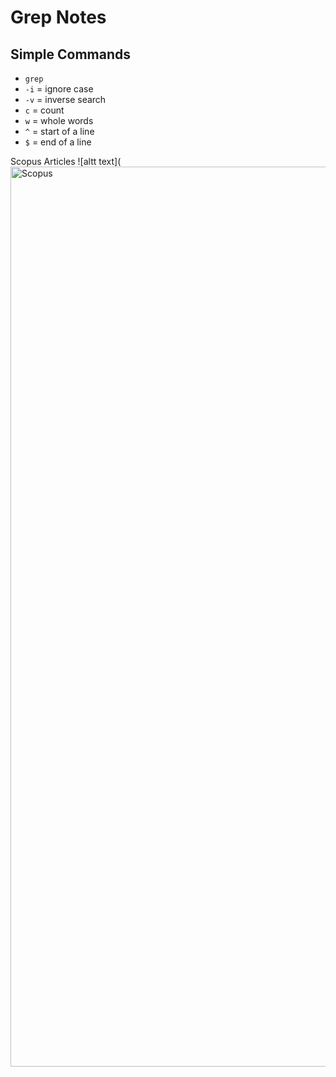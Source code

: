 # Grep Notes

## Simple Commands
- `grep`
- `-i` = ignore case
- `-v` = inverse search
- `c` = count
- `w` = whole words
- `^` = start of a line
- `$` = end of a line

Scopus Articles
![altt text](<img width="1440" alt="Scopus" src="https://github.com/JacJenk54/LIS-690/assets/157763172/95e9ac7e-f253-45f0-b62a-32f0d3040d53">
